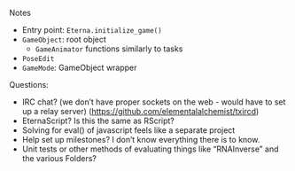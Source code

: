 Notes

* Entry point: `Eterna.initialize_game()`
* `GameObject`: root object
    - `GameAnimator` functions similarly to tasks
* `PoseEdit`
* `GameMode`: GameObject wrapper

Questions:

* IRC chat? (we don’t have proper sockets on the web - would have to set up a relay server) (https://github.com/elementalalchemist/txircd)
* EternaScript? Is this the same as RScript?
* Solving for eval() of javascript feels like a separate project
* Help set up milestones? I don’t know everything there is to know.
* Unit tests or other methods of evaluating things like “RNAInverse” and the various Folders?
